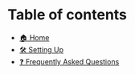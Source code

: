 # Table of contents

* [🏠 Home](README.md)
* [🛠 Setting Up](setting-up.md)
* [❓ Frequently Asked Questions](faq.md)
